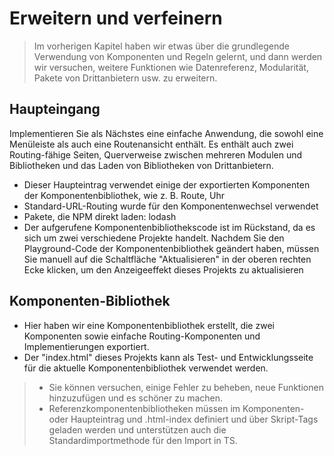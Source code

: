 <!--DESC: {icon:{name:"dashboard_customize",pkg:"mdi",type:"filled"},id:3} -->
# Erweitern und verfeinern
> Im vorherigen Kapitel haben wir etwas über die grundlegende Verwendung von Komponenten und Regeln gelernt, und dann werden wir versuchen, weitere Funktionen wie Datenreferenz, Modularität, Pakete von Drittanbietern usw. zu erweitern.

## Haupteingang
Implementieren Sie als Nächstes eine einfache Anwendung, die sowohl eine Menüleiste als auch eine Routenansicht enthält. Es enthält auch zwei Routing-fähige Seiten, Querverweise zwischen mehreren Modulen und Bibliotheken und das Laden von Bibliotheken von Drittanbietern.
- Dieser Haupteintrag verwendet einige der exportierten Komponenten der Komponentenbibliothek, wie z. B. Route, Uhr
- Standard-URL-Routing wurde für den Komponentenwechsel verwendet
- Pakete, die NPM direkt laden: lodash
- Der aufgerufene Komponentenbibliothekscode ist im Rückstand, da es sich um zwei verschiedene Projekte handelt. Nachdem Sie den Playground-Code der Komponentenbibliothek geändert haben, müssen Sie manuell auf die Schaltfläche "Aktualisieren" in der oberen rechten Ecke klicken, um den Anzeigeeffekt dieses Projekts zu aktualisieren

<div><wcex-doc.com-playground files="['ext/app/index.html','ext/app/app.html','ext/app/app.css','ext/app/title.html','ext/app/footer.html','ext/app/data.json','ext/app/ page1.html','ext/app/page2.html']"></wcex-doc.com-playground></div>


## Komponenten-Bibliothek
- Hier haben wir eine Komponentenbibliothek erstellt, die zwei Komponenten sowie einfache Routing-Komponenten und Implementierungen exportiert.
- Der "index.html" dieses Projekts kann als Test- und Entwicklungsseite für die aktuelle Komponentenbibliothek verwendet werden.

<div><wcex-doc.com-playground files="['ext/ui/index.html','ext/ui/menu.html','ext/ui/clock.html','ext/ui/clock.css','ext/ui/time.html','ext/ui/route.html']"></wcex-doc.com-playground></div>

> - Sie können versuchen, einige Fehler zu beheben, neue Funktionen hinzuzufügen und es schöner zu machen.
> - Referenzkomponentenbibliotheken müssen im Komponenten- oder Haupteintrag und .html-index definiert und <meta> über Skript-Tags geladen werden und unterstützen auch die Standardimportmethode für den Import in TS.


